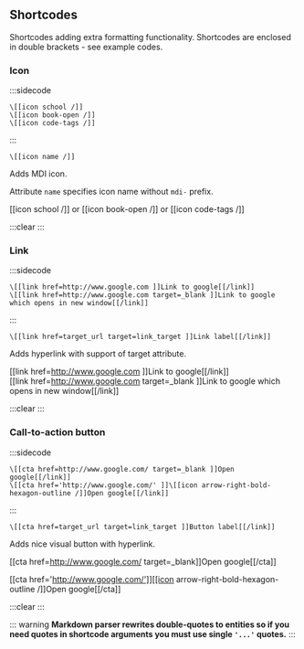 ## Shortcodes

Shortcodes adding extra formatting functionality. Shortcodes are enclosed in double brackets - see example codes.

### Icon

:::sidecode
```plain
\[[icon school /]]
\[[icon book-open /]]
\[[icon code-tags /]]
```
:::

```plain
\[[icon name /]]
```

Adds MDI icon.

Attribute `name` specifies icon name without `mdi-` prefix.

[[icon school /]] or [[icon book-open /]] or [[icon code-tags /]]

:::clear :::

### Link

:::sidecode
```plain
\[[link href=http://www.google.com ]]Link to google[[/link]]
\[[link href=http://www.google.com target=_blank ]]Link to google which opens in new window[[/link]]
```
:::

```plain
\[[link href=target_url target=link_target ]]Link label[[/link]]
```

Adds hyperlink with support of target attribute.

[[link href=http://www.google.com ]]Link to google[[/link]]  
[[link href=http://www.google.com target=_blank ]]Link to google which opens in new window[[/link]]

:::clear :::

### Call-to-action button

:::sidecode
```plain
\[[cta href=http://www.google.com/ target=_blank ]]Open google[[/link]]
\[[cta href='http://www.google.com/' ]]\[[icon arrow-right-bold-hexagon-outline /]]Open google[[/link]]
```
:::

```plain
\[[cta href=target_url target=link_target ]]Button label[[/link]]
```

Adds nice visual button with hyperlink.

[[cta href=http://www.google.com/ target=_blank]]Open google[[/cta]]

[[cta href='http://www.google.com/']][[icon arrow-right-bold-hexagon-outline /]]Open google[[/cta]]

:::clear :::

::: warning
**Markdown parser rewrites double-quotes to entities so if you need quotes in shortcode arguments you must use single `'...'` quotes.**
:::